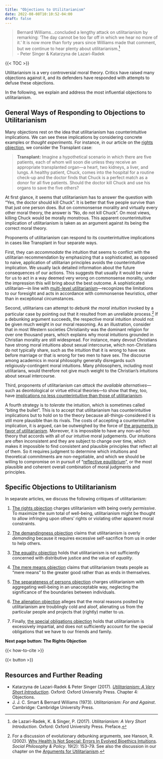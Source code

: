 ```yaml
---
title: "Objections to Utilitarianism"
date: 2022-08-08T10:10:52-04:00
draft: false
---
```


> Bernard Williams...concluded a lengthy attack on utilitarianism by remarking: ‘The day cannot be too far off in which we hear no more of it.’ It is now more than forty years since Williams made that comment, but we continue to hear plenty about utilitarianism.[^1]  \
> \- Peter Singer & Katarzyna de Lazari-Radek

{{< TOC >}}

Utilitarianism is a very controversial moral theory. Critics have raised many objections against it, and its defenders have responded with attempts to defuse these objections.

In the following, we explain and address the most influential objections to utilitarianism. 


## General Ways of Responding to Objections to Utilitarianism

Many objections rest on the idea that utilitarianism has counterintuitive implications. We can see these implications by considering concrete examples or _thought experiments_. For instance, in our article on the [rights objection](https://www.utilitarianism.net/objections-to-utilitarianism/rights), we consider the Transplant case:


> **Transplant:** Imagine a hypothetical scenario in which there are five patients, each of whom will soon die unless they receive an appropriate transplanted organ⁠—a heart, two kidneys, a liver, and lungs. A healthy patient, Chuck, comes into the hospital for a routine check-up and the doctor finds that Chuck is a perfect match as a donor for all five patients. Should the doctor kill Chuck and use his organs to save the five others?

At first glance, it seems that utilitarianism has to answer the question with “Yes, the doctor should kill Chuck”. It is better that five people survive than that just one person does. But on commonsense morality and virtually every other moral theory, the answer is “No, do not kill Chuck”. On most views, killing Chuck would be morally monstrous. This apparent counterintuitive implication of utilitarianism is taken as an argument against its being the correct moral theory.

Proponents of utilitarianism can respond to its counterintuitive implications in cases like Transplant in four separate ways. 

First, they can _accommodate_ the intuition that seems to conflict with the utilitarian recommendation by emphasizing that a sophisticated, as opposed to naive, application of utilitarian principles avoids the counterintuitive implication. We usually lack detailed information about the future consequences of our actions. This suggests that usually it would be naive for us to act in a way deemed very wrong on commonsense morality, under the impression this will bring about the best outcome. A sophisticated utilitarian—in line with [multi-level utilitarianism](https://www.utilitarianism.net/types-of-utilitarianism#multi-level-utilitarianism-versus-single-level-utilitarianism)—recognizes the limitations to our foresight and acts in accordance with commonsense heuristics, other than in exceptional circumstances.

Second, utilitarians can attempt to _debunk the moral intuition_ invoked by a particular case by pointing out that it resulted from an unreliable process.[^2] If a debunking argument succeeds, the respective moral intuition should not be given much weight in our moral reasoning. As an illustration, consider that in most Western societies Christianity was the dominant religion for over one thousand years, which explains why moral intuitions grounded in Christian morality are still widespread. For instance, many devout Christians have strong moral intuitions about sexual intercourse, which non-Christians do not typically share, such as the intuition that it is wrong to have sex before marriage or that is wrong for two men to have sex. The discourse among academics in moral philosophy generally disregards such religiously-contingent moral intuitions. Many philosophers, including most utilitarians, would therefore not give much weight to the Christian’s intuitions about sexual intercourse.

Third, proponents of utilitarianism can _attack the available alternatives_—such as deontological or virtue ethical theories—to show that they, too, have [implications no less counterintuitive than those of utilitarianism](https://www.utilitarianism.net/arguments-for-utilitarianism#the-poverty-of-the-alternatives). 

A fourth strategy is to _tolerate_ the intuition, which is sometimes called “biting the bullet”. This is to accept that utilitarianism has counterintuitive implications but to hold on to the theory because all-things-considered it is still more plausible than its rivals. The costs of accepting a counterintuitive implication, it is argued, can be outweighed by the force of [the arguments in favor of utilitarianism](https://www.utilitarianism.net/arguments-for-utilitarianism). Moreover, it is impossible to have any non-ad-hoc theory that accords with all of our intuitive moral judgements. Our intuitions are often inconsistent and they are subject to change over time, which makes it impossible to find consistent and plausible principles that reflect all of them. So it requires judgment to determine which intuitions and theoretical commitments are non-negotiable, and which we should be willing to compromise on in pursuit of “[reflective equilibrium](https://www.utilitarianism.net/arguments-for-utilitarianism#introduction-moral-methodology-amp-reflective-equilibrium)”, or the most plausible and coherent overall combination of moral judgments and principles.


## Specific Objections to Utilitarianism

In separate articles, we discuss the following critiques of utilitarianism:

1. [The rights objection](https://www.utilitarianism.net/objections-to-utilitarianism/rights) charges utilitarianism with being overly _permissive_. To maximize the sum total of well-being, utilitarianism might be thought to allow infringing upon others’ rights or violating other apparent moral constraints.

2. [The demandingness objection](https://www.utilitarianism.net/objections-to-utilitarianism/demandingness) claims that utilitarianism is overly _demanding_ because it requires excessive self-sacrifice from us in order to help others.

3. [The equality objection](https://www.utilitarianism.net/objections-to-utilitarianism/equality) holds that utilitarianism is not sufficiently concerned with distributive justice and the value of _equality_.

4. [The mere means objection](https://www.utilitarianism.net/objections-to-utilitarianism/mere-means) claims that utilitarianism treats people as “mere means” to the greater good rather than as ends in themselves.

5. [The separateness of persons objection](https://www.utilitarianism.net/objections-to-utilitarianism/separateness) charges utilitarianism with aggregating well-being in an unacceptable way, neglecting the significance of the boundaries between individuals.

6. [The alienation objection](https://www.utilitarianism.net/objections-to-utilitarianism/alienation) alleges that the moral reasons posited by utilitarianism are troublingly cold and aloof, alienating us from the particular people and projects that (rightly) matter to us.

7. Finally, [the special obligations objection](https://www.utilitarianism.net/objections-to-utilitarianism/special-obligations) holds that utilitarianism is excessively impartial, and does not sufficiently account for the special obligations that we have to our friends and family.


**Next page button: The Rights Objection**


{{< how-to-cite >}}


{{< button >}}


## Resources and Further Reading 

* Katarzyna de Lazari-Radek & Peter Singer (2017). _[Utilitarianism: A Very Short Introduction](https://global.oup.com/academic/product/utilitarianism-a-very-short-introduction-9780198728795?cc=de&lang=en&)_. Oxford: Oxford University Press. Chapter 4: Objections.
* J. J. C. Smart & Bernard Williams (1973). _Utilitarianism: For and Against_. Cambridge: Cambridge University Press.




[^1]:
     de Lazari-Radek, K. & Singer, P. (2017). _Utilitarianism: A Very Short Introduction_. Oxford: Oxford University Press. Preface.

[^2]:
     For a discussion of evolutionary debunking arguments, see Hanson, R. (2002). [Why Health Is Not Special: Errors In Evolved Bioethics Intuitions](http://mason.gmu.edu/~rhanson/bioerr.pdf). _Social Philosophy & Policy_. 19(2): 153–79. See also the discussion in our chapter on the [Arguments for Utilitarianism](https://www.utilitarianism.net/arguments-for-utilitarianism#evolutionary-debunking-arguments).
